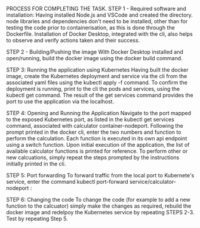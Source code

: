 PROCESS FOR COMPLETING THE TASK.
STEP 1 - Required software and installation:
Having installed Node.js and VSCode and created the directory. node libraries and dependencies don't need to be installed, other than for testing the code prior to containerisation, as this is done through the Dockerfile. Installation of Docker Desktop, integrated with the cli, also helps to observe and verify actions taken and their success.

STEP 2 - Building/Pushing the image
With Docker Desktop installed and open/running, build the docker image using the docker build command.

STEP 3: Running the application using Kubernetes
Having built the docker image, create the Kubernetes deployment and service via the cli from the associated yaml files using the kubectl apply -f command. To confirm the deployment is running, print to the cli the pods and services, using the kubectl get command. The result of the get services command provides the port to use the application via the localhost.

STEP 4: Opening and Running the Application
Navigate to the port mapped to the exposed Kubernetes port, as listed in the kubectl get services command, associated with calculator container-nodeport. Following the prompt printed in the docker cli, enter the two numbers and function to perform the calculation. Each function is executed in its own api endpoint using a switch function. Upon initial execution of the application, the list of available calculator functions is printed for reference. To perform other or new calcuations, simply repeat the steps prompted by the instructions initially printed in the cli.

STEP 5: Port forwarding
To forward traffic from the local port to Kubernete's service, enter the command kubectl port-forward service/calculator-nodeport <desired local port>:<port list for the service in kubectl get services command>

STEP 6: Changing the code
To change the code (for example to add a new function to the calcuator) simply make the changes as required, rebuild the docker image and redelpoy the Kubernetes service by repeating STEPS 2-3. Test by repeating Step 5.